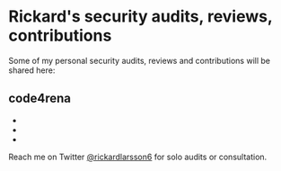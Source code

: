 # Rickard's security audits, reviews, contributions
Some of my personal security audits, reviews and contributions will be shared here:
## code4rena
- 
- 
- 
Reach me on Twitter [@rickardlarsson6](https://twitter.com/rickardlarsson6) for solo audits or consultation.  
